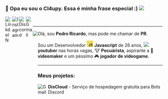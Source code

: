 ### 👋 Opa eu sou o Cl4upy. Essa é minha frase especial :)  <img src="https://i.imgur.com/qfRWQvB.gif" width="24px">

<a target="_blank" href="https://www.youtube.com/pedroricardor">
  <img align="left" alt="LinkdeIN" width="22px" src="https://cdn.jsdelivr.net/npm/simple-icons@3.13.0/icons/youtube.svg" />
</a>
<!--
<a target="_blank" href="https://api.whatsapp.com/send?phone=55num">
  <img align="left" alt="Whatsapp" width="22px" src="https://cdn.jsdelivr.net/npm/simple-icons@v3/icons/whatsapp.svg" />
</a>-->
<a target="_blank" href="https://www.instagram.com/pedroricardor">
  <img align="left" alt="Instagram" width="22px" src="https://cdn.jsdelivr.net/npm/simple-icons@v3/icons/instagram.svg" />
</a>
<a target="_blank" href="https://discord.com/invite/CvxevT5">
  <img align="left" alt="Discord" width="22px" src="https://cdn.jsdelivr.net/npm/simple-icons@3.13.0/icons/discord.svg" />
</a>
<a target="_blank" href="mailto:pedroricardorn@gmail.com">
  <img align="left" alt="Gmail" width="22px" src="https://cdn.jsdelivr.net/npm/simple-icons@v3/icons/gmail.svg" />
</a>

</br>

---

<img align="left" height="220" src="https://cdn.discordapp.com/attachments/752212575688720384/759591413360361492/sp3_bglessx4.png"/>

Olá, sou **Pedro Ricardo**, mas pode me chamar de **PR**.

Sou um Desenvolvedor <img src="https://raw.githubusercontent.com/github/explore/80688e429a7d4ef2fca1e82350fe8e3517d3494d/topics/javascript/javascript.png" width="20px"> **Javascript** de 26 anos, <img src="https://acordeiqueroviajar.com.br/wp-content/uploads/2017/12/youtube-logo.png" width="20px"> **youtuber** nas horas vagas, 🐮 **Pecuárista**, aspirante a 🎥 **videomaker** e um péssimo 🎮 **jogador de videogame**.

---

### **Meus projetos:**

**DisCloud** <a target="_blank" href="https://discloudbot.com">
  <img align="left" alt="Gmail" width="33px" src="https://avatars2.githubusercontent.com/u/52298750?s=200&v=4" />
</a> - Serviço de hospedagem gratuita para Bots Discord

<!--
**pedroricardo/pedroricardo** is a ✨ _special_ ✨ repository because its `README.md` (this file) appears on your GitHub profile.

Here are some ideas to get you started:

- 🔭 I’m currently working on ...
- 🌱 I’m currently learning ...
- 👯 I’m looking to collaborate on ...
- 🤔 I’m looking for help with ...
- 💬 Ask me about ...
- 📫 How to reach me: ...
- 😄 Pronouns: ...
- ⚡ Fun fact: ...
-->
